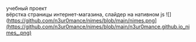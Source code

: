 учебный проект  
вёрстка страницы интернет-магазина, слайдер на нативном js
![](https://github.com/n3ur0mance/nimes/blob/main/nimes.png](https://github.com/n3ur0mance/nimes/blob/main/n3ur0mance.github.io_nimes_.png)

